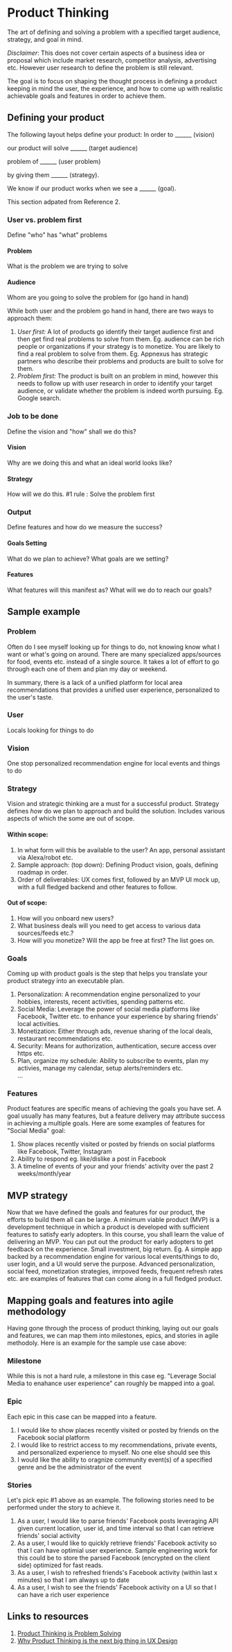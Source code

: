 # Product Thinking
The art of defining and solving a problem with a specified target audience, strategy, and goal in mind.

_Disclaimer_: This does not cover certain aspects of a business idea or proposal which include market research, competitor analysis, advertising etc. However user research to define the problem is still relevant.

The goal is to focus on shaping the thought process in defining a product keeping in mind the user, the experience, and how to come up with realistic achievable goals and features in order to achieve them.

## Defining your product
The following layout helps define your product:
In order to ______ (vision)

our product will solve ______ (target audience)

problem of ______ (user problem)

by giving them ______ (strategy).

We know if our product works when we see a ______ (goal).


This section adpated from Reference 2.
### User vs. problem first
Define "who" has "what" problems
#### Problem
What is the problem we are trying to solve
#### Audience
Whom are you going to solve the problem for (go hand in hand)

While both user and the problem go hand in hand, there are two ways to approach them:
1. _User first:_ A lot of products go identify their target audience first and then get find real problems to solve from them. Eg. audience can be rich people or organizations if your strategy is to monetize. You are likely to find a real problem to solve from them. Eg. Appnexus has strategic partners who describe their problems and products are built to solve for them.
2. _Problem first:_ The product is built on an problem in mind, however this needs to follow up with user research in order to identify your target audience, or validate whether the problem is indeed worth pursuing. Eg. Google search.

### Job to be done
Define the vision and "how" shall we do this?
#### Vision
Why are we doing this and what an ideal world looks like?
#### Strategy 
How will we do this. #1 rule : Solve the problem first

### Output
Define features and how do we measure the success?
#### Goals Setting
What do we plan to achieve? What goals are we setting?
#### Features
What features will this manifest as? What will we do to reach our goals?

## Sample example
### Problem
Often do I see myself looking up for things to do, not knowing know what I want or what's going on around. There are many specialized apps/sources for food, events etc. instead of a single source. It takes a lot of effort to go through each one of them and plan my day or weekend.

In summary, there is a lack of a unified platform for local area recommendations that provides a unified user experience, personalized to the user's taste.

### User
Locals looking for things to do

### Vision
One stop personalized recommendation engine for local events and things to do

### Strategy
Vision and strategic thinking are a must for a successful product. Strategy defines _how_ do we plan to approach and build the solution. Includes various aspects of which the some are out of scope.
#### Within scope:
1. In what form will this be available to the user? An app, personal assistant via Alexa/robot etc.
2. Sample approach: (top down): Defining Product vision, goals, defining roadmap in order.
3. Order of deliverables: UX comes first, followed by an MVP UI mock up, with a full fledged backend and other features to follow.
#### Out of scope:
1. How will you onboard new users?
2. What business deals will you need to get access to various data sources/feeds etc.?
3. How will you monetize? Will the app be free at first?
The list goes on.

### Goals
Coming up with product goals is the step that helps you translate your product strategy into an executable plan.
1. Personalization: A recommendation engine personalized to your hobbies, interests, recent activities, spending patterns etc.
2. Social Media: Leverage the power of social media platforms like Facebook, Twitter etc. to enhance your experience by sharing friends' local activities.
3. Monetization: Either through ads, revenue sharing of the local deals, restaurant recommendations etc.
4. Security: Means for authorization, authentication, secure access over https etc.
5. Plan, organize my schedule: Ability to subscribe to events, plan my activies, manage my calendar, setup alerts/reminders etc.<br>
...

### Features
Product features are specific means of achieving the goals you have set. A goal usually has many features, but a feature delivery may attribute success in achieving a multiple goals. 
Here are some examples of features for "Social Media" goal:
1. Show places recently visited or posted by friends on social platforms like Facebook, Twitter, Instagram
2. Ability to respond eg. like/dislike a post in Facebook
3. A timeline of events of your and your friends' activity over the past 2 weeks/month/year

## MVP strategy
Now that we have defined the goals and features for our product, the efforts to build them all can be large. A minimum viable product (MVP) is a development technique in which a product is developed with sufficient features to satisfy early adopters. In this course, you shall learn the value of delivering an MVP. You can put out the product for early adopters to get feedback on the experience. Small investment, big return.
Eg. A simple app backed by a recommendation engine for various local events/things to do, user login, and a UI would serve the purpose. Advanced personalization, social feed, monetization strategies, imrpoved feeds, frequent refresh rates etc. are examples of features that can come along in a full fledged product.

## Mapping goals and features into agile methodology
Having gone through the process of product thinking, laying out our goals and features, we can map them into milestones, epics, and stories in agile methodoly. Here is an example for the sample use case above: 

### Milestone
While this is not a hard rule, a milestone in this case eg. "Leverage Social Media to enahance user experience" can roughly be mapped into a goal.

### Epic
Each epic in this case can be mapped  into a feature.
1. I would like to show places recently visited or posted by friends on the Facebook social platform
2. I would like to restrict access to my recommendations, private events, and personalized experience to myself. No one else should see this
3. I would like the ability to oragnize community event(s) of a specified genre and be the administrator of the event

### Stories
Let's pick epic #1 above as an example. The following stories need to be performed under the story to achieve it.
1. As a user, I would like to parse friends' Facebook posts leveraging API given current location, user id, and time interval so that I can retrieve friends' social activity
2. As a user, I would like to quickly retrieve friends' Facebook activity so that I can have optimial user experience. Sample engineering work for this could be to store the parsed Facebook (encrypted on the client side) optimized for fast reads.
3. As a user, I wish to refreshed friends's Facebook activity (within last x minutes) so that I am always up to date
5. As a user, I wish to see the friends' Facebook activity on a UI so that I can have a rich user experience

## Links to resources
1. [Product Thinking is Problem Solving](https://www.interaction-design.org/literature/article/product-thinking-is-problem-solving)
2. [Why Product Thinking is the next big thing in UX Design](https://medium.com/@jaf_designer/why-product-thinking-is-the-next-big-thing-in-ux-design-ee7de959f3fe)
